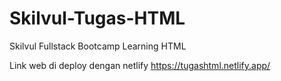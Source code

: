 # Skilvul-Tugas-HTML
Skilvul Fullstack Bootcamp Learning HTML

Link web di deploy dengan netlify
https://tugashtml.netlify.app/
